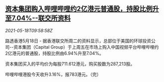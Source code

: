 <!--1621333862000-->
[资本集团购入哔哩哔哩约2亿港元普通股，持股比例升至7.04%--联交所资料](https://cn.reuters.com/article/capital-group-bilibili-stocks-0518-idCNKCS2CZ0ZS)
------

<div><i>2021-05-18T09:58:58Z</i></div><p>路透香港5月18日 - 据香港联交所周二的资料显示，总部位于美国的环球投资公司--资本集团（Capital Group）于上周五在市场上购入中国视频平台哔哩哔哩约2亿港元的普通股，持股比例由6.94%升至7.04%。</p><p>资本集团买入的平均价为每股711.612港元，购买股数为287,213股。</p><p>哔哩哔哩港股今天收升3.16%，报783港元。（完）</p>
